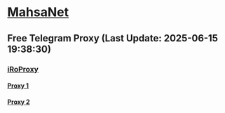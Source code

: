 
# [MahsaNet](https://t.me/mahsa_net)
## Free Telegram Proxy (Last Update: 2025-06-15 19:38:30)
### [iRoProxy](https://t.me/iRoProxy)
#### [Proxy 1](tg://proxy?server=one.farhangeirani2.ir&port=70&secret=7gffffffff___f_______Adkb3dubG9hZC53aW5kb3dzdXBkYXRlLmNvbQ%3D%3D)
#### [Proxy 2](tg://proxy?server=one.farhangeirani2.ir&port=70&secret=7gffffffff___f_______Adkb3dubG9hZC53aW5kb3dzdXBkYXRlLmNvbQ%3D%3D)

    
